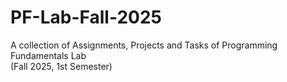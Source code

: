 # PF-Lab-Fall-2025

A collection of Assignments, Projects and Tasks of Programming Fundamentals Lab  
(Fall 2025, 1st Semester)
